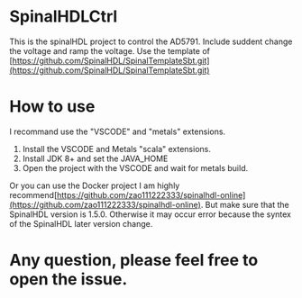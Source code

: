 # SpinalHDLCtrl

This is the spinalHDL project to control the AD5791. Include suddent change the voltage and ramp the voltage.
Use the template of [https://github.com/SpinalHDL/SpinalTemplateSbt.git](https://github.com/SpinalHDL/SpinalTemplateSbt.git)

# How to use
I recommand use the "VSCODE" and "metals" extensions.
1. Install the VSCODE and Metals "scala" extensions.
2. Install JDK 8+ and set the JAVA_HOME
3. Open the project with the VSCODE and wait for metals build.

Or you can use the Docker project I am highly recommend[https://github.com/zao111222333/spinalhdl-online](https://github.com/zao111222333/spinalhdl-online). But make sure that the SpinalHDL version is 1.5.0. Otherwise it may occur error because the syntex of the SpinalHDL later version change.



# Any question, please feel free to open the issue.